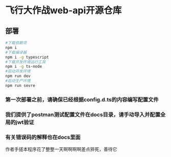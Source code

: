 # 飞行大作战web-api开源仓库
## 部署
```bash
#下载依赖项
npm i
#下载编译器
npm i -g typescript
#下载开发环境运行工具
npm i -g ts-node
#启动开发环境
npm run dev
#启动生产环境
npm run sevre
```

### 第一次部署之前，请确保已经根据config.d.ts的内容编写配置文件

### 我们提供了postman测试配置文件在docs目录，请手动导入并配置全局的jwt验证

### 有关错误码的解释也在docs里面

作者手搓本程序花了整整一天啊啊啊啊差点猝死，善待它